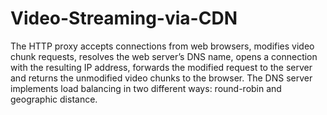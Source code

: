 # Video-Streaming-via-CDN
The HTTP proxy accepts connections from web browsers, modifies video chunk requests, resolves the web server’s DNS name, opens a connection with the resulting IP address, forwards the modified request to the server and returns the unmodified video chunks to the browser.
The DNS server implements load balancing in two different ways: round-robin and geographic distance.
